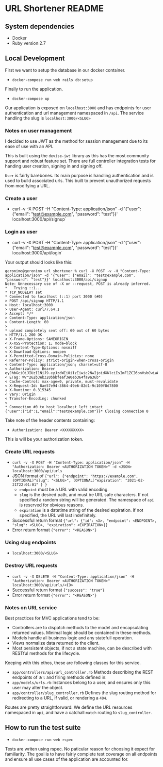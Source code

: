 # URL Shortener README

## System dependencies

* Docker
* Ruby version 2.7

## Local Development

First we want to setup the database in our docker container.

* `docker-compose run web rails db:setup`

Finally to run the application.

* `docker-compose up`

Our application is exposed on `localhost:3000` and has endpoints for user authentication and url management namespaced in `/api`. The service handling the slug is `localhost:3000/<SLUG>`

### Notes on user management
I decided to use JWT as the method for session management due to its ease of use with an API.

This is built using the `devise-jwt` library as this has the most community support and robust feature set. There are full controller integration tests for handing user creation, signing in and signing off.

`User` is fairly barebones. Its main purpose is handling authentication and is used to build associated urls. This built to prevent unauthorized requests from modifying a URL.

### Create a user

* curl -v -X POST -H "Content-Type: application/json" -d '{"user": {"email": "test@example.com", "password": "test"}}' localhost:3000/api/signup`

### Login as user

* curl -v -X POST -H "Content-Type: application/json" -d '{"user": {"email": "test@example.com", "password": "test"}}' localhost:3000/api/login`

Your output should looks like this:

```console
geronimo@geronimo url_shortener % curl -X POST -v -H "Content-Type: application/json" -d '{"user": {"email": "test@example.com", "password": "test"}}' localhost:3000/api/signup
Note: Unnecessary use of -X or --request, POST is already inferred.
*   Trying ::1...
* TCP_NODELAY set
* Connected to localhost (::1) port 3000 (#0)
> POST /api/signup HTTP/1.1
> Host: localhost:3000
> User-Agent: curl/7.64.1
> Accept: */*
> Content-Type: application/json
> Content-Length: 60
> 
* upload completely sent off: 60 out of 60 bytes
< HTTP/1.1 200 OK
< X-Frame-Options: SAMEORIGIN
< X-XSS-Protection: 1; mode=block
< X-Content-Type-Options: nosniff
< X-Download-Options: noopen
< X-Permitted-Cross-Domain-Policies: none
< Referrer-Policy: strict-origin-when-cross-origin
< Content-Type: application/json; charset=utf-8
< Authorization: Bearer eyJhbGciOiJIUzI1NiJ9.eyJzdWIiOiIzIiwic2NwIjoidXNlciIsImF1ZCI6bnVsbCwiaWF0IjoxNjEzNzAxMzk4LCJleHAiOjE2MTM3MDMxOTgsImp0aSI6IjU4MTFjM2MyLTRjMmMtNDVhNi05MjY3LTFiMWQzYjY5YTI3YiJ9._mCr_v31VMYUt32Y2J5tSKFChrAmTtL20ZI4xdqJNlA
< ETag: W/"262b3eb320bbbfeaf3e0eb364fa9a36b"
< Cache-Control: max-age=0, private, must-revalidate
< X-Request-Id: 8ae57e94-3864-49e6-82d1-9c109f8d7800
< X-Runtime: 0.315345
< Vary: Origin
< Transfer-Encoding: chunked
< 
* Connection #0 to host localhost left intact
{"user":{"id":1,"email":"test@example.com"}}* Closing connection 0
```

Take note of the header contents containing:

* `Authorization: Bearer <XXXXXXXXX>`

This is will be your authorization token.

### Create URL requests

* `curl -v -X POST -H "Content-Type: application/json" -H "Authorization: Bearer <AUTHORIZATION TOKEN>" -d <JSON> localhost:3000/api/urls`
* JSON format of `{"url": {"endpoint": "https://example.com", (OPTIONAL)"slug": "<SLUG>", (OPTIONAL)"expiration": "2021-02-21T22:01:01" } }`
  * `endpoint` must be a URL with valid encoding.
  * `slug` is the desired path, and must be URL safe characters. If not specified a random string will be generated. The namespace of `api` is reserved for obvious reasons.
  * `expiration` is a datetime string of the desired expiration. If not specified, the URL will last indefinitely.
* Successful return format `{"url": {"id": <X>, "endpoint": <ENDPOINT>, "slug": <SLUG>, "expiration": <EXPIRATION>}}`
* Error return format `{"error": "<REASON>"}`

### Using slug endpoints

* `localhost:3000/<SLUG>`

### Destroy URL requests

* `curl -v -X DELETE -H "Content-Type: application/json" -H "Authorization: Bearer <AUTHORIZATION TOKEN>" localhost:3000/api/urls/<ID>`
* Successful return format `{"success": "true"}`
* Error return format `{"error": "<REASON>"}`

### Notes on URL service

Best practices for MVC applications tend to be:

* Controllers are to dispatch methods to the model and encapsulating returned values. Minimal logic should be contained in these methods.
* Models handle all business logic and any statefull operation.
* Views normalize data returned to the client.
* Most persistent objects, if not a state machine, can be described with RESTful methods for the lifecycle.

Keeping with this ethos, these are following classes for this service.

* `app/controllers/api/url_controller.rb` Methods describing the REST endpoints of `Url` and firing methods defined in:
* `app/models/urls.rb` Instances belong to a user, and ensures only this user may alter the object.
* `app/controller/slug_controller.rb` Defines the slug routing method for redirecting to a URL, if valid, or rendering a `404`.

Routes are pretty straightforward. We define the URL resources namespaced in `api`, and have a catchall `match` routing to `slug_controller`.

## How to run the test suite

* `docker-compose run web rspec`

Tests are writen using rspec. No paticular reason for choosing it expect for familiarity. The goal is to have fairly complete test coverage on all endpoints and ensure all use cases of the application are accounted for.

